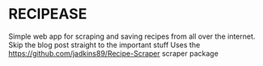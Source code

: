 RECIPEASE
=========
Simple web app for scraping and saving recipes from all over the internet. Skip the blog post straight to the important stuff
Uses the https://github.com/jadkins89/Recipe-Scraper scraper package
